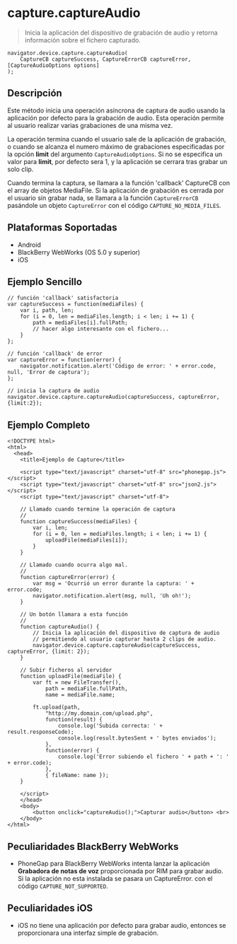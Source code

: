 capture.captureAudio
====================

> Inicia la aplicación del dispositivo de grabación de audio y retorna información sobre el fichero capturado.

    navigator.device.capture.captureAudio( 
	    CaptureCB captureSuccess, CaptureErrorCB captureError,  [CaptureAudioOptions options]
	);

Descripción
-----------

Este método inicia una operación asíncrona de captura de audio usando la aplicación por defecto para la grabación de audio. Esta operación permite al usuario realizar varias grabaciones de una misma vez.

La operación termina cuando el usuario sale de la aplicación de grabación, o cuando se alcanza el numero máximo de grabaciones especificadas por la opción __limit__ del argumento `CaptureAudioOptions`. Si no se especifica un valor para __limit__, por defecto sera 1, y la aplicación se cerrara tras grabar un solo clip.

Cuando termina la captura, se llamara a la función 'callback' CaptureCB con el array de objetos MediaFile. Si la aplicación de grabación es cerrada por el usuario sin grabar nada, se llamara a la función `CaptureErrorCB` pasándole un objeto `CaptureError` con el código `CAPTURE_NO_MEDIA_FILES`.

Plataformas Soportadas
----------------------

- Android
- BlackBerry WebWorks (OS 5.0 y superior)
- iOS

Ejemplo Sencillo
----------------

    // función 'callback' satisfactoria
    var captureSuccess = function(mediaFiles) {
        var i, path, len;
        for (i = 0, len = mediaFiles.length; i < len; i += 1) {
            path = mediaFiles[i].fullPath;
            // hacer algo interesante con el fichero...
        }
    };

    // función 'callback' de error
    var captureError = function(error) {
        navigator.notification.alert('Código de error: ' + error.code, null, 'Error de captura');
    };

    // inicia la captura de audio
    navigator.device.capture.captureAudio(captureSuccess, captureError, {limit:2});

Ejemplo Completo
----------------

    <!DOCTYPE html>
    <html>
      <head>
        <title>Ejemplo de Capture</title>

        <script type="text/javascript" charset="utf-8" src="phonegap.js"></script>
        <script type="text/javascript" charset="utf-8" src="json2.js"></script>
        <script type="text/javascript" charset="utf-8">

        // Llamado cuando termine la operación de captura
        //
        function captureSuccess(mediaFiles) {
            var i, len;
            for (i = 0, len = mediaFiles.length; i < len; i += 1) {
                uploadFile(mediaFiles[i]);
            }	    
        }

        // Llamado cuando ocurra algo mal.
        // 
        function captureError(error) {
	        var msg = 'Ocurrió un error durante la captura: ' + error.code;
            navigator.notification.alert(msg, null, 'Uh oh!');
        }

        // Un botón llamara a esta función
        //
        function captureAudio() {
            // Inicia la aplicación del dispositivo de captura de audio
            // permitiendo al usuario capturar hasta 2 clips de audio.
            navigator.device.capture.captureAudio(captureSuccess, captureError, {limit: 2});
        }

        // Subir ficheros al servidor
        function uploadFile(mediaFile) {
            var ft = new FileTransfer(),
                path = mediaFile.fullPath,
                name = mediaFile.name;

            ft.upload(path,
                "http://my.domain.com/upload.php",
                function(result) {
                    console.log('Subida correcta: ' + result.responseCode);
                    console.log(result.bytesSent + ' bytes enviados');
                },
                function(error) {
                    console.log('Error subiendo el fichero ' + path + ': ' + error.code);
                },
                { fileName: name });   
        }

        </script>
        </head>
        <body>
            <button onclick="captureAudio();">Capturar audio</button> <br>
        </body>
    </html>

Peculiaridades BlackBerry WebWorks
----------------------------------

- PhoneGap para BlackBerry WebWorks intenta lanzar la aplicación __Grabadora de notas de voz__ proporcionada por RIM para grabar audio. Si la aplicación no esta instalada se pasara un CaptureError. con el código `CAPTURE_NOT_SUPPORTED`.

Peculiaridades iOS
------------------

- iOS no tiene una aplicación por defecto para grabar audio, entonces se proporcionara una interfaz simple de grabación.
